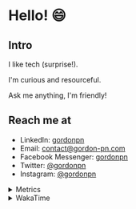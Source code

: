 # Hello! 😄

## Intro

I like tech (surprise!).

I'm curious and resourceful.

Ask me anything, I'm friendly!

## Reach me at

- LinkedIn: [gordonpn](https://www.linkedin.com/in/gordonpn/)
- Email: [contact@gordon-pn.com](mailto:contact@gordon-pn.com)
- Facebook Messenger: [gordonpn](https://www.messenger.com/t/Gordonpn)
- Twitter: [@gordonpn](https://twitter.com/Gordonpn)
- Instagram: [@gordonpn](https://www.instagram.com/gordonpn/)

<details>
  <summary>Metrics</summary>

  <img align="center" src="https://github.com/gordonpn/gordonpn/blob/master/github-metrics.svg" alt="GitHub Metrics">

</details>

<details>
  <summary>WakaTime</summary>

  <!--START_SECTION:waka-->
📊 **This Week I Spent My Time On** 

```text
💬 Programming Languages: 
Java                     11 hrs 30 mins      ██████████████░░░░░░░░░░░   55.63 % 
TypeScript               6 hrs 26 mins       ████████░░░░░░░░░░░░░░░░░   31.14 % 
GitIgnore file           1 hr 11 mins        █░░░░░░░░░░░░░░░░░░░░░░░░   05.75 % 
JSON                     29 mins             █░░░░░░░░░░░░░░░░░░░░░░░░   02.37 % 
Brazil Dependency Config 25 mins             █░░░░░░░░░░░░░░░░░░░░░░░░   02.05 % 

🔥 Editors: 
Intellijidea             20 hrs 40 mins      █████████████████████████   100.00 % 
```


 Last Updated on 09/04/2024 10:22:03 UTC
<!--END_SECTION:waka-->
</details>

